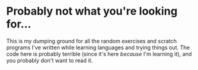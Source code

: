 # Probably not what you're looking for...

This is my dumping ground for all the random exercises and scratch programs I've written while learning languages and trying things out. The code here is probably terrible (since it's here _because_ I'm learning it), and you probably don't want to read it.
